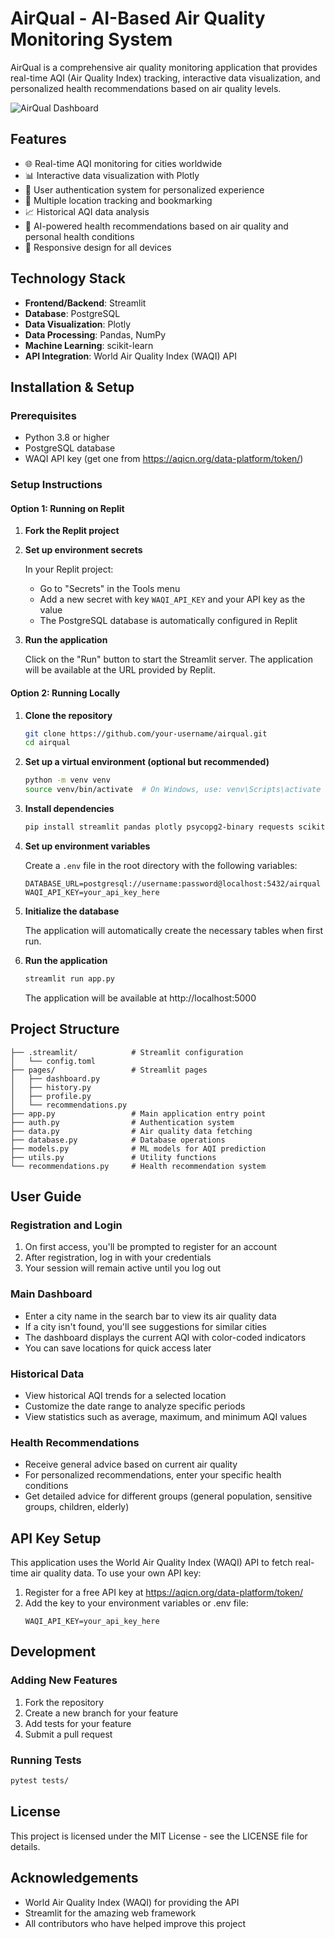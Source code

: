 # AirQual - AI-Based Air Quality Monitoring System

AirQual is a comprehensive air quality monitoring application that provides real-time AQI (Air Quality Index) tracking, interactive data visualization, and personalized health recommendations based on air quality levels.

![AirQual Dashboard](https://cdn-icons-png.flaticon.com/512/4107/4107793.png)

## Features

- 🌐 Real-time AQI monitoring for cities worldwide
- 📊 Interactive data visualization with Plotly
- 👤 User authentication system for personalized experience
- 📍 Multiple location tracking and bookmarking
- 📈 Historical AQI data analysis
- 🧠 AI-powered health recommendations based on air quality and personal health conditions
- 📱 Responsive design for all devices

## Technology Stack

- **Frontend/Backend**: Streamlit
- **Database**: PostgreSQL
- **Data Visualization**: Plotly
- **Data Processing**: Pandas, NumPy
- **Machine Learning**: scikit-learn
- **API Integration**: World Air Quality Index (WAQI) API

## Installation & Setup

### Prerequisites

- Python 3.8 or higher
- PostgreSQL database
- WAQI API key (get one from https://aqicn.org/data-platform/token/)

### Setup Instructions

#### Option 1: Running on Replit

1. **Fork the Replit project**

2. **Set up environment secrets**

   In your Replit project:
   - Go to "Secrets" in the Tools menu
   - Add a new secret with key `WAQI_API_KEY` and your API key as the value
   - The PostgreSQL database is automatically configured in Replit

3. **Run the application**

   Click on the "Run" button to start the Streamlit server.
   The application will be available at the URL provided by Replit.

#### Option 2: Running Locally

1. **Clone the repository**

   ```bash
   git clone https://github.com/your-username/airqual.git
   cd airqual
   ```

2. **Set up a virtual environment (optional but recommended)**

   ```bash
   python -m venv venv
   source venv/bin/activate  # On Windows, use: venv\Scripts\activate
   ```

3. **Install dependencies**

   ```bash
   pip install streamlit pandas plotly psycopg2-binary requests scikit-learn python-dotenv trafilatura
   ```

4. **Set up environment variables**

   Create a `.env` file in the root directory with the following variables:

   ```
   DATABASE_URL=postgresql://username:password@localhost:5432/airqual
   WAQI_API_KEY=your_api_key_here
   ```

5. **Initialize the database**

   The application will automatically create the necessary tables when first run.

6. **Run the application**

   ```bash
   streamlit run app.py
   ```

   The application will be available at http://localhost:5000

## Project Structure

```
├── .streamlit/            # Streamlit configuration
│   └── config.toml
├── pages/                 # Streamlit pages
│   ├── dashboard.py
│   ├── history.py
│   ├── profile.py
│   └── recommendations.py
├── app.py                 # Main application entry point
├── auth.py                # Authentication system
├── data.py                # Air quality data fetching
├── database.py            # Database operations
├── models.py              # ML models for AQI prediction
├── utils.py               # Utility functions
└── recommendations.py     # Health recommendation system
```

## User Guide

### Registration and Login

1. On first access, you'll be prompted to register for an account
2. After registration, log in with your credentials
3. Your session will remain active until you log out

### Main Dashboard

- Enter a city name in the search bar to view its air quality data
- If a city isn't found, you'll see suggestions for similar cities
- The dashboard displays the current AQI with color-coded indicators
- You can save locations for quick access later

### Historical Data

- View historical AQI trends for a selected location
- Customize the date range to analyze specific periods
- View statistics such as average, maximum, and minimum AQI values

### Health Recommendations

- Receive general advice based on current air quality
- For personalized recommendations, enter your specific health conditions
- Get detailed advice for different groups (general population, sensitive groups, children, elderly)

## API Key Setup

This application uses the World Air Quality Index (WAQI) API to fetch real-time air quality data. To use your own API key:

1. Register for a free API key at https://aqicn.org/data-platform/token/
2. Add the key to your environment variables or .env file:
   ```
   WAQI_API_KEY=your_api_key_here
   ```

## Development

### Adding New Features

1. Fork the repository
2. Create a new branch for your feature
3. Add tests for your feature
4. Submit a pull request

### Running Tests

```bash
pytest tests/
```

## License

This project is licensed under the MIT License - see the LICENSE file for details.

## Acknowledgements

- World Air Quality Index (WAQI) for providing the API
- Streamlit for the amazing web framework
- All contributors who have helped improve this project